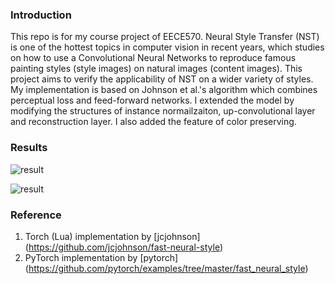 ### Introduction
This repo is for my course project of EECE570. Neural Style Transfer (NST) is one of the hottest topics in 
computer vision in recent years, which studies on how to use a Convolutional Neural Networks to reproduce 
famous painting styles (style images) on natural images (content images). This project aims to verify the applicability
of NST on a wider variety of styles. My implementation is based on Johnson et al.'s algorithm which combines perceptual loss
and feed-forward networks. I extended the model by modifying the structures of instance normailzaiton, up-convolutional
layer and reconstruction layer. I also added the feature of color preserving. 

### Results

![result](https://github.com/g-ziyan/An_Exploration_of_Neural_Style_Transfer/blob/master/imgs/result.png)

![result](https://github.com/g-ziyan/An_Exploration_of_Neural_Style_Transfer/blob/master/imgs/result2.png)

### Reference
1. Torch (Lua) implementation by [jcjohnson] (https://github.com/jcjohnson/fast-neural-style)
2. PyTorch implementation by [pytorch] (https://github.com/pytorch/examples/tree/master/fast_neural_style)
